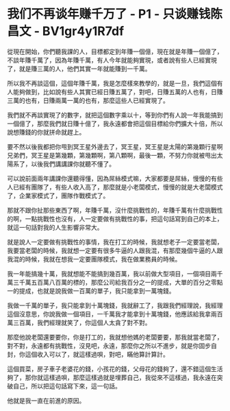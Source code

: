 # 我们不再谈年赚千万了 - P1 - 只谈赚钱陈昌文 - BV1gr4y1R7df

從現在開始，你們聽我課的人，目標都定到年賺一個億，現在就是年賺一個億了，不談年賺千萬了，因為年賺千萬，有人今年就能夠實現，或者說有些人已經實現了，就是賺三萬的人，他們其實一年就能賺到一千萬。

所以我不再談這個，這個年賺千萬，我是怎麼樣來教學的，就是一旦，我們這個有人能夠做到，比如說有些人其實已經日賺五萬了，對吧，日賺五萬的人也有，日賺三萬的也有，日賺兩萬一萬的也有，那麼這些人已經實現了。

我們就不再談實現了的數字，就把這個數字乘以十，等到你們有人說一年我能搞到一個億了，那麼我們就日賺十億了，我永遠都會把這個目標給你們擴大十倍，所以說想賺錢的你就拼命就趕上。

要不然以後我都把你甩到冥王星外邊去了，冥王星，冥王星是太陽的第幾顆行星啊兄弟們，冥王星是第幾顆，第幾顆啊，第八顆啊，最後一顆，不努力你就被甩出太陽系了，以後我們講講課你就聽不懂了。

可以說前面兩年講課你還聽得懂，因為屌絲模式嘛，大家都要是屌絲，慢慢的有些人已經有團隊了，有些人收入高了，那麼就是小老闆模式，慢慢的就是大老闆模式了，企業家模式了，團隊作戰模式了。

那就不跟你扯那些東西了啊，年賺千萬，沒什麼挑戰性的，年賺千萬有什麼挑戰性的啊，一點挑戰性也沒有，人一定要做有挑戰性的事，把這句話寫到自己的本上，就這一句話對我的人生影響非常大。

就是說人一定要做有挑戰性的事情，我在打工的時候，我就想老子一定要當老闆，我要當老闆的時候，我就想一定要有很多牛逼的人跟我混，有那麼幾個牛逼的人跟我混的時候，我就在想我一定要團隊模式，我在做業務員的時候。

我一年能搞幾十萬，我就想能不能搞到幾百萬，我以前做大型項目，一個項目兩千萬三千萬五百萬八百萬的標的，那麼公司給我百分之一的提成，大單的百分之零點一的提成，也就是說我做一百萬的單子，我只能拿到一萬塊錢。

我做一千萬的單子，我只能拿到十萬塊錢，我就辭工了，我跟我們經理說，我經理這個沒意思，你說我做一個項目，一千萬我才能拿到十萬塊錢，他應該給我拿兩百萬三百萬，我們經理就笑了，你這個人太貪了對不對。

那麼他說老闆還要要你，你是打工的，我就想他媽的老闆要要，那我就當老闆了，對不對，永遠都有挑戰性，沒見吧，永遠，那麼你之所以不進步，就是你固步自封，你這個收入可以了，就這樣過唄，對吧，瞞他算計算計。

這個買菜，房子車子老婆花的錢，小孩花的錢，父母花的錢夠了，還不錯這個生活夠了，那你就這樣過唄，那麼這樣過就是埋葬自己，我從來不這樣過，我永遠在突破自己，所以把這句話寫下來，這一句話。

他就是我一直在前進的原因。